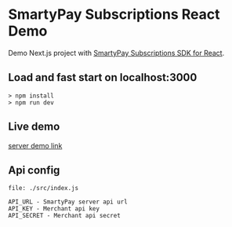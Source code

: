 # SmartyPay Subscriptions React Demo

Demo Next.js project with [SmartyPay Subscriptions SDK for React](https://github.com/smarty-pay/smartypay-client-subscrptions-react).

## Load and fast start on localhost:3000
```
> npm install
> npm run dev
```

## Live demo
[server demo link](https://ncps-subs-demo.staging.mnxsc.tech/)

## Api config
```
file: ./src/index.js

API_URL - SmartyPay server api url
API_KEY - Merchant api key
API_SECRET - Merchant api secret
```
